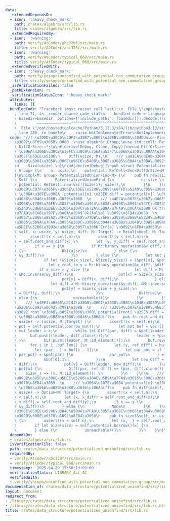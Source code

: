 ```yaml
---
data:
  _extendedDependsOn:
  - icon: ':heavy_check_mark:'
    path: crates/algebra/src/lib.rs
    title: crates/algebra/src/lib.rs
  _extendedRequiredBy:
  - icon: ':warning:'
    path: verify/AtCoder/abc328f/src/main.rs
    title: verify/AtCoder/abc328f/src/main.rs
  - icon: ':warning:'
    path: verify/AtCoder/typical_068/src/main.rs
    title: verify/AtCoder/typical_068/src/main.rs
  _extendedVerifiedWith:
  - icon: ':heavy_check_mark:'
    path: verify/yosupo/unionfind_with_potential_non_commutative_group/src/main.rs
    title: verify/yosupo/unionfind_with_potential_non_commutative_group/src/main.rs
  _isVerificationFailed: false
  _pathExtension: rs
  _verificationStatusIcon: ':heavy_check_mark:'
  attributes:
    links: []
  bundledCode: "Traceback (most recent call last):\n  File \"/opt/hostedtoolcache/Python/3.13.3/x64/lib/python3.13/site-packages/onlinejudge_verify/documentation/build.py\"\
    , line 71, in _render_source_code_stat\n    bundled_code = language.bundle(stat.path,\
    \ basedir=basedir, options={'include_paths': [basedir]}).decode()\n          \
    \         ~~~~~~~~~~~~~~~^^^^^^^^^^^^^^^^^^^^^^^^^^^^^^^^^^^^^^^^^^^^^^^^^^^^^^^^^^^^^^^^^^\n\
    \  File \"/opt/hostedtoolcache/Python/3.13.3/x64/lib/python3.13/site-packages/onlinejudge_verify/languages/rust.py\"\
    , line 288, in bundle\n    raise NotImplementedError\nNotImplementedError\n"
  code: "//! \u30DD\u30C6\u30F3\u30B7\u30E3\u30EB\u4ED8\u304DUnion-Find  \n//! \u7FA4\
    \u3092\u8F09\u305B\u308B  \nuse algebra::Group;\nuse std::cell::RefCell;\nuse\
    \ DiffOrSize::*;\n\n#[derive(Debug, Clone, Copy)]\nenum DiffOrSize<M> {\n    ///\
    \ \u89AA\u306E\u30CE\u30FC\u30C9\u756A\u53F7\u3068\u3001\u89AA\u304B\u3089\u898B\
    \u305F\u5DEE\u5206\n    Diff(usize, M),\n    /// \u81EA\u8EAB\u304C\u89AA\u306A\
    \u3089\u3001\u305D\u306E\u96C6\u5408\u306E\u30B5\u30A4\u30BA\u3092\u6301\u3064\
    \n    Size(usize),\n}\n\n#[derive(Debug)]\npub struct PotentializedUnionFind<M:\
    \ Group> {\n    n: usize,\n    potential: RefCell<Vec<DiffOrSize<M::Target>>>,\n\
    }\n\nimpl<M: Group> PotentializedUnionFind<M> {\n    pub fn new(size: usize) ->\
    \ Self {\n        PotentializedUnionFind {\n            n: size,\n           \
    \ potential: RefCell::new(vec![Size(1); size]),\n        }\n    }\n\n    /// x\u304B\
    \u3089\u307F\u305Fy\u306E\u5DEE\u5206\u3092\u8FFD\u52A0\u3059\u308B  \n    ///\
    \ \u3064\u307E\u308A `potential[x] \u25E6 diff = potential[y]` \u3068\u306A\u308B\
    \u3088\u3046\u306B\u3059\u308B  \n    /// \u4ECA\u307E\u3067\u306E\u95A2\u4FC2\
    \u3068\u77DB\u76FE\u3057\u306A\u3044\u5834\u5408\u3001\u547C\u3073\u51FA\u3057\
    \u524D\u306B\u5DEE\u5206\u304C\u672A\u5B9A\u7FA9\u306A\u3089`Ok(true)`\u3001\u5B9A\
    \u7FA9\u6E08\u307F\u306A\u3089`Ok(false)`\u3092\u8FD4\u3059  \n    /// \u4ECA\u307E\
    \u3067\u306E\u95A2\u4FC2\u3068\u77DB\u76FE\u3059\u308B\u5834\u5408\u3001\u5143\
    \u3005\u5B9A\u7FA9\u3055\u308C\u3066\u3044\u308Bx\u304B\u3089\u898B\u305Fy\u306E\
    \u5DEE\u5206\u3092e\u3068\u3057\u3066`Err(e)`\u3092\u8FD4\u3059\n    pub fn relate(&mut\
    \ self, x: usize, y: usize, diff: M::Target) -> Result<bool, M::Target> {\n  \
    \      assert!(x < self.n);\n        assert!(y < self.n);\n        let (x, x_diff)\
    \ = self.root_and_diff(x);\n        let (y, y_diff) = self.root_and_diff(y);\n\
    \        if x == y {\n            if M::binary_operation(&x_diff, &diff) == y_diff\
    \ {\n                Ok(false)\n            } else {\n                Err(M::binary_operation(&M::inverse(&x_diff),\
    \ &y_diff))\n            }\n        } else {\n            let mut pot = self.potential.borrow_mut();\n\
    \            if let (&Size(x_size), &Size(y_size)) = (&pot[x], &pot[y]) {\n  \
    \              let x_root_to_y = M::binary_operation(&x_diff, &diff);\n      \
    \          if x_size > y_size {\n                    let diff = M::binary_operation(&x_root_to_y,\
    \ &M::inverse(&y_diff));\n                    pot[x] = Size(x_size + y_size);\n\
    \                    pot[y] = Diff(x, diff);\n                } else {\n     \
    \               let diff = M::binary_operation(&y_diff, &M::inverse(&x_root_to_y));\n\
    \                    pot[y] = Size(x_size + y_size);\n                    pot[x]\
    \ = Diff(y, diff);\n                }\n                Ok(true)\n            }\
    \ else {\n                unreachable!()\n            }\n        }\n    }\n\n\
    \    /// \u4EE3\u8868\u5143\u3068\u3001\u305D\u308C\u304B\u3089\u898B\u305F\u5DEE\
    \u5206\u3092\u6C42\u3081\u308B  \n    /// \u3064\u307E\u308A\u4EE3\u8868\u5143\
    \u3092`root`\u3068\u3057\u3066\u3001`potential[root] \u25E6 diff = potential[x]`\
    \ \u3068\u306A\u308B\u3088\u3046\u306Adiff\n    pub fn root_and_diff(&self, x:\
    \ usize) -> (usize, M::Target) {\n        assert!(x < self.n);\n        let mut\
    \ pot = self.potential.borrow_mut();\n        let mut buf = vec![];\n        let\
    \ mut leader = x;\n        while let Diff(par, diff) = &pot[leader] {\n      \
    \      buf.push((leader, diff.clone()));\n            leader = *par;\n       \
    \ }\n        buf.push((leader, M::id_element()));\n        buf.reverse();\n  \
    \      for i in 1..buf.len() {\n            let (v, ref diff) = buf[i];\n    \
    \        let (par, _) = buf[i - 1];\n            let par_pot = if let Diff(_,\
    \ par_pot) = &pot[par] {\n                par_pot\n            } else {\n    \
    \            &buf[0].1\n            };\n            let new_diff = M::binary_operation(par_pot,\
    \ diff);\n            pot[v] = Diff(leader, new_diff);\n        }\n        match\
    \ pot[x] {\n            Diff(par, ref diff) => (par, diff.clone()),\n        \
    \    Size(_) => (x, M::id_element()),\n        }\n    }\n\n    /// x\u304B\u3089\
    \u898B\u305Fy\u306E\u5DEE\u5206\u304C\u5B9A\u7FA9\u3055\u308C\u3066\u3044\u308C\
    \u3070\u8FD4\u3059  \n    /// \u3064\u307E\u308A`potential[x] \u25E6 diff = potential[y]`\
    \ \u3068\u306A\u308B\u3088\u3046\u306Adiff\n    pub fn diff(&self, x: usize, y:\
    \ usize) -> Option<M::Target> {\n        assert!(x < self.n);\n        assert!(y\
    \ < self.n);\n        let (x, x_diff) = self.root_and_diff(x);\n        let (y,\
    \ y_diff) = self.root_and_diff(y);\n        if x == y {\n            Some(M::binary_operation(&M::inverse(&x_diff),\
    \ &y_diff))\n        } else {\n            None\n        }\n    }\n\n    /// x\u3068\
    \u306E\u5DEE\u5206\u304C\u5B9A\u7FA9\u3055\u308C\u3066\u3044\u308B\u30CE\u30FC\
    \u30C9\u306E\u6570\u3092\u8FD4\u3059\n    pub fn size(&self, x: usize) -> usize\
    \ {\n        assert!(x < self.n);\n        let (x, _) = self.root_and_diff(x);\n\
    \        if let Size(size) = self.potential.borrow()[x] {\n            size\n\
    \        } else {\n            unreachable!()\n        }\n    }\n}\n"
  dependsOn:
  - crates/algebra/src/lib.rs
  isVerificationFile: false
  path: crates/data_structure/potentialized_unionfind/src/lib.rs
  requiredBy:
  - verify/AtCoder/abc328f/src/main.rs
  - verify/AtCoder/typical_068/src/main.rs
  timestamp: '2025-04-29 15:50:13+09:00'
  verificationStatus: LIBRARY_ALL_AC
  verifiedWith:
  - verify/yosupo/unionfind_with_potential_non_commutative_group/src/main.rs
documentation_of: crates/data_structure/potentialized_unionfind/src/lib.rs
layout: document
redirect_from:
- /library/crates/data_structure/potentialized_unionfind/src/lib.rs
- /library/crates/data_structure/potentialized_unionfind/src/lib.rs.html
title: crates/data_structure/potentialized_unionfind/src/lib.rs
---
```

